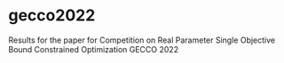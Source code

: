 # gecco2022
Results for the paper for Competition on Real Parameter Single Objective Bound Constrained Optimization GECCO 2022

